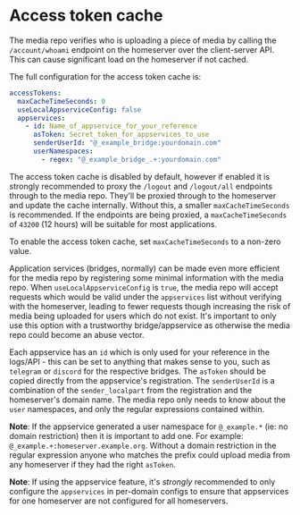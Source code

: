 # Access token cache

The media repo verifies who is uploading a piece of media by calling the `/account/whoami` endpoint
on the homeserver over the client-server API. This can cause significant load on the homeserver if
not cached.

The full configuration for the access token cache is:

```yaml
accessTokens:
  maxCacheTimeSeconds: 0
  useLocalAppserviceConfig: false
  appservices:
    - id: Name_of_appservice_for_your_reference
      asToken: Secret_token_for_appservices_to_use
      senderUserId: "@_example_bridge:yourdomain.com"
      userNamespaces:
        - regex: "@_example_bridge_.+:yourdomain.com"
```

The access token cache is disabled by default, however if enabled it is strongly recommended to
proxy the `/logout` and `/logout/all` endpoints through to the media repo. They'll be proxied through
to the homeserver and update the cache internally. Without this, a smaller `maxCacheTimeSeconds` is
recommended. If the endpoints are being proxied, a `maxCacheTimeSeconds` of `43200` (12 hours) will
be suitable for most applications.

To enable the access token cache, set `maxCacheTimeSeconds` to a non-zero value.

Application services (bridges, normally) can be made even more efficient for the media repo by
registering some minimal information with the media repo. When `useLocalAppserviceConfig` is `true`,
the media repo will accept requests which would be valid under the `appservices` list without
verifying with the homeserver, leading to fewer requests though increasing the risk of media being
uploaded for users which do not exist. It's important to only use this option with a trustworthy
bridge/appservice as otherwise the media repo could become an abuse vector.

Each appservice has an `id` which is only used for your reference in the logs/API - this can be
set to anything that makes sense to you, such as `telegram` or `discord` for the respective bridges.
The `asToken` should be copied directly from the appservice's registration. The `senderUserId` is
a combination of the `sender_localpart` from the registration and the homeserver's domain name. The
media repo only needs to know about the `user` namespaces, and only the regular expressions contained
within.

**Note**: If the appservice generated a user namespace for `@_example.*` (ie: no domain restriction)
then it is important to add one. For example: `@_example.+:homeserver.example.org`. Without a domain
restriction in the regular expression anyone who matches the prefix could upload media from any
homeserver if they had the right `asToken`.

**Note**: If using the appservice feature, it's *strongly* recommended to only configure the
`appservices` in per-domain configs to ensure that appservices for one homeserver are not configured
for all homeservers.
